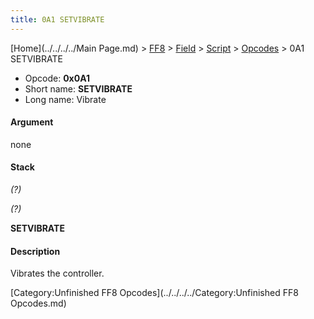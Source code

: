 ```yaml
---
title: 0A1 SETVIBRATE
---
```


[Home](../../../../Main Page.md) > [FF8](../../../../FF8.md) > [Field](../../../Field.md) > [Script](../../Script.md) > [Opcodes](../Opcodes.md) > 0A1 SETVIBRATE

-   Opcode: **0x0A1**
-   Short name: **SETVIBRATE**
-   Long name: Vibrate

#### Argument

none

#### Stack

  
*(?)*

*(?)*

**SETVIBRATE**

#### Description

Vibrates the controller.

[Category:Unfinished FF8 Opcodes](../../../../Category:Unfinished FF8 Opcodes.md)
